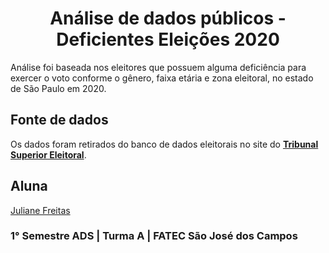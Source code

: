 <h1 align="center">Análise de dados públicos - Deficientes Eleições 2020</h1>

Análise foi baseada nos eleitores que possuem alguma deficiência para exercer o voto conforme o gênero, faixa etária e zona eleitoral, no estado de São Paulo em 2020. 

<h2>Fonte de dados</h2>

Os dados foram retirados do banco de dados eleitorais no site do <b><a href="https://www.tse.jus.br/hotsites/pesquisas-eleitorais/eleitorado_anos/2020.html">Tribunal Superior Eleitoral</a></b>.

<h2>Aluna</h2>

<a href="https://www.linkedin.com/in/juliane-freitas-9b6287163/">Juliane Freitas</a>
<h3>1° Semestre ADS | Turma A | FATEC São José dos Campos</h3>

